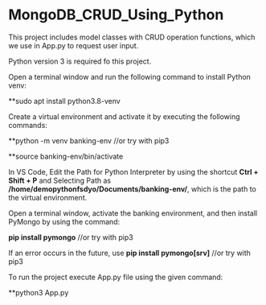 # MongoDB_CRUD_Using_Python
This project includes model classes with CRUD operation functions, which we use in App.py to request user input.

Python version 3 is required fo this project.

Open a terminal window and run the following command to install Python venv:

**sudo apt install python3.8-venv

Create a virtual environment and activate it by executing the following commands:​

**python -m venv banking-env //or try with pip3

**source banking-env/bin/activate 

In VS Code, Edit the Path for Python Interpreter by using the shortcut **Ctrl + Shift + P** and Selecting Path as **/home/demopythonfsdyo/Documents/banking-env/**,
which is the path to the virtual environment.

Open a terminal window, activate the banking environment, and then install PyMongo by using the command:​

**pip install pymongo** //or try with pip3

If an error occurs in the future, use **pip install pymongo[srv]** //or try with pip3

To run the project execute App.py file using the given command:

**python3 App.py
